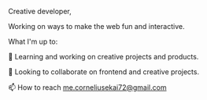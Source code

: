 
Creative developer,

Working on ways to make the web fun and interactive.

What I'm up to:

🌱 Learning and working on creative projects and products.

👯 Looking to collaborate on frontend and creative projects.

📫 How to reach me.corneliusekai72@gmail.com

<!---
emanikor/emanikor is a ✨ special ✨ repository because its `README.md` (this file) appears on your GitHub profile.
You can click the Preview link to take a look at your changes.
--->
